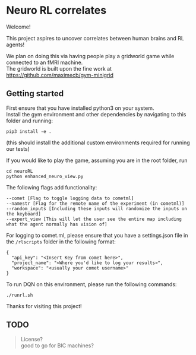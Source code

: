 # Neuro RL correlates

Welcome!

This project aspires to uncover correlates between human brains and RL agents!  

We plan on doing this via having people play a gridworld game while connected to an fMRI machine.   
The gridworld is built upon the fine work at https://github.com/maximecb/gym-minigrid

## Getting started
First ensure that you have installed python3 on your system.   
Install the gym environment and other dependencies by navigating to this folder and running:
```
pip3 install -e .
```
(this should install the additional custom environments required for running our tests)   


If you would like to play the game, assuming you are in the root folder, run 

```
cd neuroRL
python enhanced_neuro_view.py
```
The following flags add functionality: 
```
--comet [Flag to toggle logging data to cometml]  
--namestr [Flag for the remote name of the experiment (in cometml)]  
--random_inputs [Including these inputs will randomize the inputs on the keyboard]  
--expert_view [This will let the user see the entire map including what the agent normally has vision of]  
```


For logging to comet.ml, please ensure that you have a settings.json file in the `/rlscripts` folder in the following format:
```
{
  "api_key": "<Insert Key from comet here>",
  "project_name": "<Where you'd like to log your results>",
  "workspace": "<usually your comet username>"
}
```

To run DQN on this environment, please run the following commands:
```
./runrl.sh
```

Thanks for visiting this project!


## TODO
> License?  
> good to go for BIC machines?  

